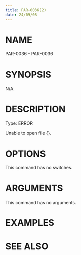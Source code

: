 ```yaml
---
title: PAR-0036(2)
date: 24/09/08
---
```


# NAME

PAR-0036 - PAR-0036

# SYNOPSIS

N/A.

# DESCRIPTION

Type: ERROR

Unable to open file {}.

# OPTIONS

This command has no switches.

# ARGUMENTS

This command has no arguments.

# EXAMPLES

# SEE ALSO
